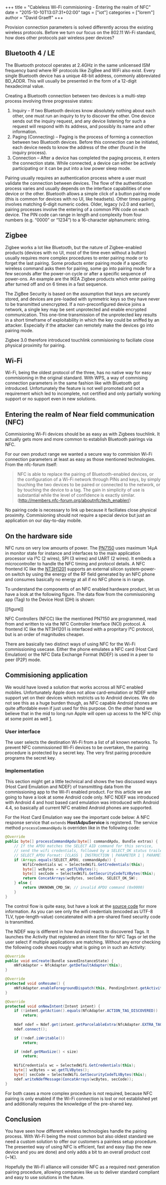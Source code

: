+++
title = "Cableless Wi-Fi commisioning - Entering the realm of NFC"
date = "2015-10-10T13:07:31+02:00"
tags = ["iot"]
categories = ["lorem"]
author = "David Graeff"
+++

Provision connection parameters is solved differently across the existing wireless protocols.
Before we turn our focus on the 802.11 Wi-Fi standard, how does other protocols pair wireless peer devices?
<!--more-->
## Bluetooth 4 / LE

The Bluetooth protocol operates at 2.4GHz in the same unlicensed ISM frequency band where RF protocols like ZigBee and WiFi also exist.
Every single Bluetooth device has a unique 48-bit address, commonly abbreviated BD_ADDR. This will usually be presented in the form of a 12-digit hexadecimal value.

Creating a Bluetooth connection between two devices is a multi-step process involving three progressive states:

1. Inquiry – If two Bluetooth devices know absolutely nothing about each other, one must run an inquiry to try to discover the other. One device sends out the inquiry request, and any device listening for such a request will respond with its address, and possibly its name and other information.
2. Paging (Connecting) – Paging is the process of forming a connection between two Bluetooth devices. Before this connection can be initiated, each device needs to know the address of the other (found in the inquiry process).
3. Connection – After a device has completed the paging process, it enters the connection state. While connected, a device can either be actively participating or it can be put into a low power sleep mode.

Pairing usually requires an authentication process where a user must validate the connection between devices.
The flow of the authentication process varies and usually depends on the interface capabilities of one device or the other.
Bluetooth allows a simple click of a button pairing mode (this is common for devices with no UI, like headsets).
Other times pairing involves matching 6-digit numeric codes.
Older, legacy (v2.0 and earlier), pairing processes involve the entering of a common PIN code on each device.
The PIN code can range in length and complexity from four numbers (e.g. “0000” or “1234”) to a 16-character alphanumeric string.

## Zigbee

Zigbee works a lot like Bluetooth, but the nature of Zigbee-enabled products (devices with no UI, most of the time even without a button) usually requires more complex procedures to enter pairing mode or to forget the last pairing.
Some products enter pairing mode if a specific wireless command asks them for pairing, some go into pairing mode for a few seconds after the power-on cycle or after a specific sequence of power-ons.
An example are the IKEA Zigbee products which enter pairing after turned off and on 6 times in a fast sequence.

The ZigBee Security is based on the assumption that keys are securely stored, and devices are pre-loaded with symmetric keys so they have never to be transmitted unencrypted.
If a non-preconfigured device joins a network, a single key may be sent unprotected and enable encrypted communication.
This one-time transmission of the unprotected key results in a short timeframe of exploitability in which the key could be sniffed by an attacker.
Especially if the attacker can remotely make the devices go into pairing mode.

Zigbee 3.0 therefore introduced touchlink commisioning to faciliate close physical proximity for pairing.

## Wi-Fi

Wi-Fi, being the oldest protocol of the three, has no native way for easy commisioning in the original standard.
With WPS, a way of commising connection parameters in the same fashion like with Bluetooth got introduced.
Unfortunately the feature is not well promoted and not a requirement which led to incomplete, not certified and only partially working support or no support even in new solutions.

## Entering the realm of Near field communication (NFC)

Commisioning Wi-Fi devices should be as easy as with Zigbees touchlink.
It actually gets more and more common to establish Bluetooth pairings via NFC.

For our own product range we wanted a secure way to commision Wi-Fi connection parameters at least as easy as those mentioned technologies. From the nfc-forum itself:

> NFC is able to replace the pairing of Bluetooth-enabled devices, or the configuration of a Wi-Fi network through PINs and keys, by simply touching the two devices to be paired or connected to the network, or by touching the device to a tag. The gain in simplicity of use is substantial while the level of confidence is exactly similar. (http://members.nfc-forum.org/aboutnfc/tech_enabler/)

No pairing code is necessary to link up because it faciliates close physical proximity.
Commisioning should not require a special device but just an application on our day-to-day mobile.

## On the hardware side

NFC runs on very low amounts of power.
The [PN7150](https://www.nxp.com/docs/en/data-sheet/PN7150.pdf) uses maximum 14µA in monitor state for instance and interfaces to the main application processor via I²C (2 wires), SPI (3 wires) and UART (2 wires). It embeds a microcontroller to handle the NFC timing and protocol details. A NFC frontend IC like the [NT3H1201](https://www.mouser.de/datasheet/2/302/NT3H1101_1201-1127167.pdf) supports an external silicon system-power-on switch by using the energy of the RF field generated by an NFC phone and consumes basically no energy at all if no NFC phone is in range.

To understand the components of an NFC enabled hardware product, let us have a look at the following figure. The data flow from the commissioning app (Tag) to the Device Host (DH) is shown:

[[figure]]

NFC Controllers (NFCC) like the mentioned PN7150 are programmed, read from and written to via the NFC Controller Interface (NCI) protocol. A frontend IC like the NT3H1201 is interfaced with a propritary I²C protocol, but is an order of magnitudes cheaper.

There are basically two distinct ways of using NFC for the Wi-Fi commissioning usecase. Either the phone emulates a NFC card (Host Card Emulation) or the NFC Data Exchange Format (NDEF) is used in a peer to peer (P2P) mode.

## Commisioning application

We would have loved a solution that works accross all NFC enabled mobiles.
Unfortunately Apple does not allow card-emulation or NDEF write support yet on their devices which restricts us to Android devices.
We do not see this as a huge burden though, as NFC capable Android phones are quite affordable even if just used for this purpose. On the other hand we believe that in the mid to long run Apple will open up access to the NFC chip at some point as well [1](http://www.idownloadblog.com/2017/06/30/nfcwriter/).

### User interface

The user selects the destination Wi-Fi from a list of all known networks.
To prevent NFC commissioned Wi-Fi devices to be overtaken, the pairing procedure
is protected by a secret key. The very first pairing procedure programs the secret key.

### Implementation

This section might get a little technical and shows the two discussed ways (Host Card Emulation and NDEF) of transmitting data from the commissioning app to the Wi-Fi enabled product. For this article we are going to have a look at some Android code only. NFC NDEF was introduced with Android 4 and host based card emulation was introduced with Android 4.4, so basically all current NFC enabled Android phones are supported.

For the Host Card Emulation way see the important code below:
A NFC response service that `extends` **HostAdpuService** is registered.
The service method `processCommandApdu` is overriden like in the following code:

```java
@Override
public byte[] processCommandApdu(byte[] commandApdu, Bundle extras) {
    // If the APDU matches the SELECT AID command for this service,
    // send the wifi credentials, followed by a SELECT_OK status trailer (0x9000).
    // SELECT_APDU Format: [CLASS | INSTRUCTION | PARAMETER 1 | PARAMETER 2 | LENGTH | DATA]
    if (Arrays.equals(SELECT_APDU, commandApdu)) {
        WifiCredentials wc = SelectedWifi.GetCredentials(this);
        byte[] wcBytes = wc.getTLVBytes();
        byte[] secCode = SelectedWifi.GetSecurityCodeTLVBytes(this);
        return ConcatArrays(wcBytes, secCode, SELECT_OK_SW);
    } else {
        return UNKNOWN_CMD_SW; // invalid APDU command (0x0000)
    }
}
```

The control flow is quite easy, but have a look at the [source code](www.github.com) for more information.
As you can see only the wifi credentials (encoded as UTF-8 TLV, type-length-value) concatenated with a pre-shared fixed security code is transmitted.

The NDEF way is different in how Android reacts to discovered Tags. It launches the Activity that registered an intent filter for NFC Tags or let the user select if multiple applications are matching. Without any error checking the following code shows rougly what is going on in such an Activity:

```java
@Override
public void onCreate(Bundle savedInstanceState) {
    mNfcAdapter = NfcAdapter.getDefaultAdapter(this);
}

@Override
protected void onResume() {
    mNfcAdapter.enableForegroundDispatch(this, PendingIntent.getActivity(this, 0, new Intent(this, getClass()).addFlags(Intent.FLAG_ACTIVITY_SINGLE_TOP), 0), new IntentFilter[] { new IntentFilter(NfcAdapter.ACTION_TAG_DISCOVERED) }, null);
}

@Override
protected void onNewIntent(Intent intent) {
    if (!intent.getAction().equals(NfcAdapter.ACTION_TAG_DISCOVERED))
        return;
        
    Ndef ndef = Ndef.get(intent.getParcelableExtra(NfcAdapter.EXTRA_TAG));
    ndef.connect();

    if (!ndef.isWritable())
        return;

    if (ndef.getMaxSize() < size)
        return;
        
    WifiCredentials wc = SelectedWifi.GetCredentials(this);
    byte[] wcBytes = wc.getTLVBytes();
    byte[] secCode = SelectedWifi.GetSecurityCodeTLVBytes(this);
    ndef.writeNdefMessage(ConcatArrays(wcBytes, secCode));
}
```

For both cases a more complex procedure is not required, because NFC pairing is only enabled if the Wi-Fi connection is lost or not established yet and additionally requires the knowledge of the pre-shared key.

## Conclusion

You have seen how different wireless technologies handle the pairing process. With Wi-Fi being the most common but also oldest standard we need a custom solution to offer our customers a painless setup procedure. The presented way of using NFC is efficient, fast and easy (tap the new device and you are done) and only adds a bit to an overall product cost (~1€).

Hopefully the Wi-Fi alliance will consider NFC as a required next generation pairing procedure, allowing
companies like us to deliver standard compliant and easy to use solutions in the future.


